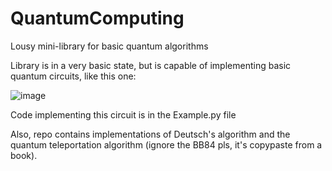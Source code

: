 # QuantumComputing
Lousy mini-library for basic quantum algorithms

Library is in a very basic state, but is capable of implementing basic quantum circuits, like this one:

![image](https://github.com/azazuent/QuantumComputing/assets/101038113/5982ea7e-ad27-4878-9c75-86b6cf787b4f)

Code implementing this circuit is in the Example.py file

Also, repo contains implementations of Deutsch's algorithm and the quantum teleportation algorithm (ignore the BB84 pls, it's copypaste from a book).
